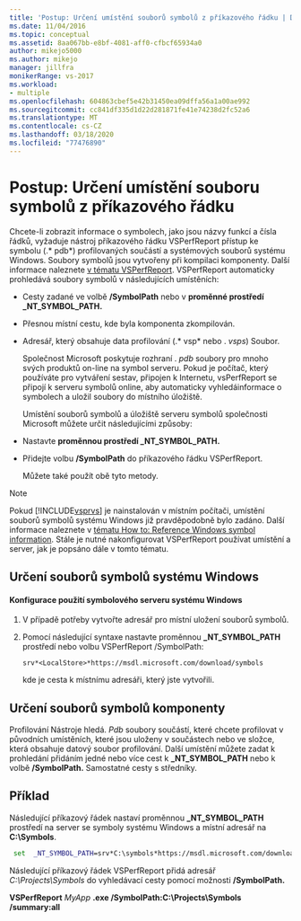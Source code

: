 ```yaml
---
title: 'Postup: Určení umístění souborů symbolů z příkazového řádku | Dokumenty společnosti Microsoft'
ms.date: 11/04/2016
ms.topic: conceptual
ms.assetid: 8aa067bb-e8bf-4081-aff0-cfbcf65934a0
author: mikejo5000
ms.author: mikejo
manager: jillfra
monikerRange: vs-2017
ms.workload:
- multiple
ms.openlocfilehash: 604863cbef5e42b31450ea09dffa56a1a00ae992
ms.sourcegitcommit: cc841df335d1d22d281871fe41e74238d2fc52a6
ms.translationtype: MT
ms.contentlocale: cs-CZ
ms.lasthandoff: 03/18/2020
ms.locfileid: "77476890"
---
```

# <a name="how-to-specify-symbol-file-locations-from-the-command-line"></a>Postup: Určení umístění souboru symbolů z příkazového řádku
Chcete-li zobrazit informace o symbolech, jako jsou názvy funkcí a čísla řádků, vyžaduje nástroj příkazového řádku VSPerfReport přístup ke symbolu (.* pdb*) profilovaných součástí a systémových souborů systému Windows. Soubory symbolů jsou vytvořeny při kompilaci komponenty. Další informace naleznete [v tématu VSPerfReport](../profiling/vsperfreport.md). VSPerfReport automaticky prohledává soubory symbolů v následujících umístěních:

- Cesty zadané ve volbě **/SymbolPath** nebo v **proměnné prostředí _NT_SYMBOL_PATH.**

- Přesnou místní cestu, kde byla komponenta zkompilován.

- Adresář, který obsahuje data profilování (.* vsp* nebo . *vsps*) Soubor.

  Společnost Microsoft poskytuje rozhraní . *pdb* soubory pro mnoho svých produktů on-line na symbol serveru. Pokud je počítač, který používáte pro vytváření sestav, připojen k Internetu, vsPerfReport se připojí k serveru symbolů online, aby automaticky vyhledáinformace o symbolech a uložil soubory do místního úložiště.

  Umístění souborů symbolů a úložiště serveru symbolů společnosti Microsoft můžete určit následujícími způsoby:

- Nastavte **proměnnou prostředí _NT_SYMBOL_PATH.**

- Přidejte volbu **/SymbolPath** do příkazového řádku VSPerfReport.

  Můžete také použít obě tyto metody.

> [!NOTE]
> Pokud [!INCLUDE[vsprvs](../code-quality/includes/vsprvs_md.md)] je nainstalován v místním počítači, umístění souborů symbolů systému Windows již pravděpodobně bylo zadáno. Další informace naleznete v [tématu How to: Reference Windows symbol information](../profiling/how-to-reference-windows-symbol-information.md). Stále je nutné nakonfigurovat VSPerfReport používat umístění a server, jak je popsáno dále v tomto tématu.

## <a name="specify-windows-symbol-files"></a>Určení souborů symbolů systému Windows

#### <a name="to-configure-the-use-of-the-windows-symbol-server"></a>Konfigurace použití symbolového serveru systému Windows

1. V případě potřeby vytvořte adresář pro místní uložení souborů symbolů.

2. Pomocí následující syntaxe nastavte proměnnou **_NT_SYMBOL_PATH** prostředí nebo volbu VSPerfReport /SymbolPath:

    `srv*<LocalStore>*https://msdl.microsoft.com/download/symbols`

    kde *<LocalStore>* je cesta k místnímu adresáři, který jste vytvořili.

## <a name="specify-component-symbol-files"></a>Určení souborů symbolů komponenty
 Profilování Nástroje hledá. *Pdb* soubory součástí, které chcete profilovat v původních umístěních, které jsou uloženy v součástech nebo ve složce, která obsahuje datový soubor profilování. Další umístění můžete zadat k prohledání přidáním jedné nebo více cest k **_NT_SYMBOL_PATH** nebo k volbě **/SymbolPath.** Samostatné cesty s středníky.

## <a name="example"></a>Příklad
 Následující příkazový řádek nastaví proměnnou **_NT_SYMBOL_PATH** prostředí na server se symboly systému Windows a místní adresář na **C:\Symbols**.

 ```cmd
  set  _NT_SYMBOL_PATH=srv*C:\symbols*https://msdl.microsoft.com/download/symbols
 ```

 Následující příkazový řádek VSPerfReport přidá adresář *C:\Projects\Symbols* do vyhledávací cesty pomocí možnosti **/SymbolPath.**

 **VSPerfReport**  *MyApp* **.exe /SymbolPath:C:\Projects\Symbols /summary:all**

